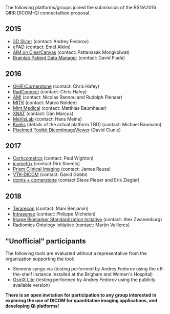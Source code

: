 The following platforms/groups joined the submission of the RSNA2016 QIRR DICOM-QI connectathon proposal.

## 2015

* [3D Slicer](http://slicer.org) \(contact: Andrey Fedorov\)
* [ePAD](https://epad.stanford.edu/) \(contact: Emel Alkim\)
* [AIM on ClearCanvas](http://www.ict.mahidol.ac.th/research/Imaging-Informatics/index) \(contact: Pattanasak Mongkolwat\)
* [Brainlab Patient Data Manager](https://www.brainlab.com) \(contact: David Flade\)

## 2016

* [OHIF/Cornerstone](https://github.com/OHIF) \(contact: Chris Hafey\)
* [RadConnect](https://www.radconnect.com/wp/) \(contact: Chris Hafey\)
* [AMI](https://github.com/FNNDSC/ami) \(contact: Nicolas Rannou and Rudolph Pienaar\)
* [MITK](http://mitk.org) \(contact: Marco Nolden\)
* [Mint Medical](https://mint-medical.com/products-solutions/) \(contact: Matthias Baumhauer\)
* [XNAT](https://www.xnat.org/) \(contact: Dan Marcus\)
* [MeVisLab](http://www.mevislab.de/) \(contact: Hans Meine\)
* [Koelis](http://koelis.com) \(details of the actual platform TBD\) \(contact: Michael Baumann\)
* [Pixelmed Toolkit DicomImageViewer](http://www.pixelmed.com/dicomtoolkit.html) \(David Clunie\)

## 2017

* [Corticometics](http://www.corticometrics.com/) \(contact: Paul Wighton\)
* [icometrix](https://icometrix.com/) \(contact:Dirk Smeets\)
* [Prism Clinical Imaging](http://www.prismclinical.com/) \(contact: James Reuss\)
* [VTK-DICOM](https://www.gitbook.com/results/pm/vtk-dicom.md) \(contact: David Gobbi\)
* [dcmjs + cornerstone](https://github.com/pieper/dcmjs) \(contact Steve Pieper and Erik Ziegler\)

## 2018

* [Terarecon](https://www.terarecon.com/) (contact: Mani Benjamin)
* [Intrasense](http://www.intrasense.fr/) (contact: Philippe Michelon)
* [Image Biomarker Standardization Initiative](https://arxiv.org/abs/1612.07003) (contact: Alex Zwanenburg)
* Radiomics Ontology initiative (contact: Martin Vallieres)

## "Unofficial" participants

The following tools are evaluated without a representative from the organization supporting the tool:

* Siemens syngo.via \(testing performed by Andrey Fedorov using the off-the-shelf instance installed at the Brigham and Women's Hospital\)
* [OsiriX Lite](http://www.osirix-viewer.com/ContributionOsiriX.html) \(testing performed by Andrey Fedorov using the publicly available version\)

**There is an open invitation for participation to any group interested in exploring the use of DICOM for quantitative imaging applications, and developing QI platforms!**
